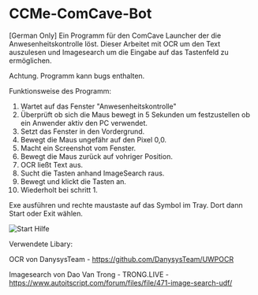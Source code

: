 # CCMe-ComCave-Bot 
[German Only] Ein Programm für den ComCave Launcher der die Anwesenheitskontrolle löst.
Dieser Arbeitet mit OCR um den Text auszulesen und Imagesearch um die Eingabe auf das Tastenfeld zu ermöglichen.

Achtung. Programm kann bugs enthalten.

Funktionsweise des Programm:
1. Wartet auf das Fenster "Anwesenheitskontrolle"
2. Überprüft ob sich die Maus bewegt in 5 Sekunden um festzustellen ob ein Anwender aktiv den PC verwendet.
3. Setzt das Fenster in den Vordergrund.
4. Bewegt die Maus ungefähr auf den Pixel 0,0.
5. Macht ein Screenshot vom Fenster.
6. Bewegt die Maus zurück auf vohriger Position.
7. OCR ließt Text aus.
8. Sucht die Tasten anhand ImageSearch raus.
9. Bewegt und klickt die Tasten an.
10. Wiederholt bei schritt 1.

Exe ausführen und rechte maustaste auf das Symbol im Tray. Dort dann Start oder Exit wählen.

![Start Hilfe](https://i.ibb.co/Tr4tjJs/Screenshot-2.png)

Verwendete Libary:

OCR von DanysysTeam - https://github.com/DanysysTeam/UWPOCR

Imagesearch von Dao Van Trong - TRONG.LIVE - https://www.autoitscript.com/forum/files/file/471-image-search-udf/
